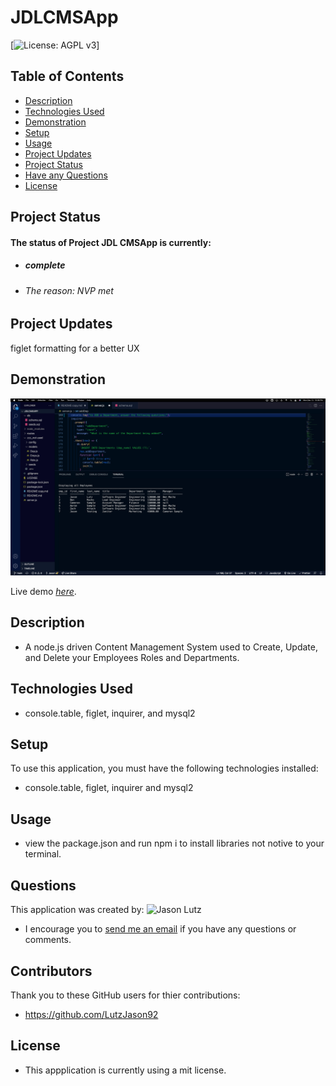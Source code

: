 # JDLCMSApp

[![License: AGPL v3](https://img.shields.io/badge/License-mit-blue.svg)]

## Table of Contents

- [Description](#description)
- [Technologies Used](#technologies-used)
- [Demonstration](#demonstration)
- [Setup](#setup)
- [Usage](#usage)
- [Project Updates](#project-updates)
- [Project Status](#project-status)
- [Have any Questions](#questions)
- [License](#license)

## Project Status

#### The status of Project JDL CMSApp is currently:

- ##### _complete_
- ###### The reason: NVP met

## Project Updates

figlet formatting for a better UX

## Demonstration

![Screenshot of deployed Application](assets/imgs/JDLCMSAppscreenshot.png)

Live demo [_here_](https://drive.google.com/file/d/11ma49Kca7Nrx3BbzvxeteajXf-dGwxwT/view?usp=sharing).

## Description

- A node.js driven Content Management System used to Create, Update, and Delete your Employees Roles and Departments.

## Technologies Used

- console.table, figlet, inquirer, and mysql2

## Setup

To use this application, you must have the following technologies installed:

- console.table, figlet, inquirer and mysql2

## Usage

- view the package.json and run npm i to install libraries not notive to your terminal.

## Questions

This application was created by: ![Jason Lutz](https://github.com/LutzJason92)

- I encourage you to [send me an email](mailto:Jason.Lutz@du.edu)
  if you have any questions or comments.

## Contributors

Thank you to these GitHub users for thier contributions:

- https://github.com/LutzJason92

## License

- This appplication is currently using a mit license.
